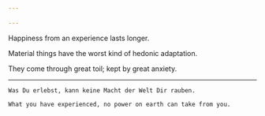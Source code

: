 ```yaml
---
 
---
```


Happiness from an experience lasts longer. 

Material things have the worst kind of hedonic adaptation. 

They come through great toil; kept by great anxiety. 

---

	Was Du erlebst, kann keine Macht der Welt Dir rauben. 
	
	What you have experienced, no power on earth can take from you.

